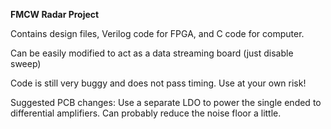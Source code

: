 **FMCW Radar Project**

Contains design files, Verilog code for FPGA, and C code for computer.

Can be easily modified to act as a data streaming board (just disable sweep)

Code is still very buggy and does not pass timing. Use at your own risk!

Suggested PCB changes: Use a separate LDO to power the single ended to differential amplifiers. Can probably reduce the noise floor a little.
